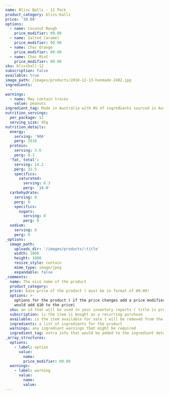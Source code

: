```yaml
---
name: Bliss Balls - 12 Pack
product_category: bliss-balls
price: '30.00'
options:
  - name: Coconut Rough
    price_modifier: 00.00
  - name: Salted Caramel
    price_modifier: 00.00
  - name: Choc Orange
    price_modifier: 00.00
  - name: Choc Mint
    price_modifier: 00.00
sku: blissball-12
subscription: false
available: true
image_path: /images/products/2018-12-13-hanmade-2482.jpg
ingredients:
  -
warnings:
  - name: May contain traces
    value: peanuts
ingredient_tag: Made in Australia with 0% of ingredients sourced in Australia
nutrition_servings:
  per_package: 12
  serving_size: 45g
nutrition_details:
  energy:
    serving: '906'
    perg: 2010
  protein:
    serving: 3.6
    perg: 8.1
  'fat, total':
    serving: 14.2
    perg: 31.5
    specifics:
      saturated:
        serving: 6.3
        perg: '14.0'
  carbohydrate:
    serving: 0
    perg: 0
    specifics:
      sugars:
        serving: 0
        perg: 0
  sodium:
    serving: 0
    perg: 0
_options:
  image_path:
    uploads_dir: '/images/products/:title'
    width: 1000
    height: 1000
    resize_style: contain
    mime_type: image/jpeg
    expandable: false
_comments:
  name: The nice name of the product
  product_category:
  price: base price of the product ( must be in format of 00.00)
  options: >-
    options for the product ( if the price changes add a price modifier +10.00
    would add $10 to the price)
  sku: an id that will be used in your inventory reports ( title is probably good )
  subscription: is the item is bought as a recurring purchase
  available: is the item available for sale ( will be removed from the site )
  ingredients: a list of ingredients for the product
  warnings: any ingredient warnings that might be required
  ingredient_tag: extra info that would be added to the ingredient details
_array_structures:
  options:
    - label: option
      value:
        name:
        price_modifier: 00.00
  warnings:
    - label: warning
      value:
        name:
        value:
---
```


